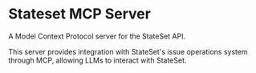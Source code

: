 # Stateset MCP Server

A Model Context Protocol server for the StateSet API.

This server provides integration with StateSet's issue operations system through MCP, allowing LLMs to interact with StateSet.